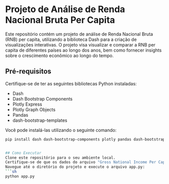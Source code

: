 # Projeto de Análise de Renda Nacional Bruta Per Capita

Este repositório contém um projeto de análise de Renda Nacional Bruta (RNB) per capita, utilizando a biblioteca Dash para a criação de visualizações interativas. O projeto visa visualizar e comparar a RNB per capita de diferentes países ao longo dos anos, bem como fornecer insights sobre o crescimento econômico ao longo do tempo.

## Pré-requisitos

Certifique-se de ter as seguintes bibliotecas Python instaladas:

- Dash
- Dash Bootstrap Components
- Plotly Express
- Plotly Graph Objects
- Pandas
- dash-bootstrap-templates

Você pode instalá-las utilizando o seguinte comando:

```sh
pip install dash dash-bootstrap-components plotly pandas dash-bootstrap-templates


## Como Executar
Clone este repositório para o seu ambiente local.
Certifique-se de que os dados do arquivo "Gross National Income Per Capita.csv" estão disponíveis no diretório.
Navegue até o diretório do projeto e execute o arquivo app.py:
```sh 
python app.py
